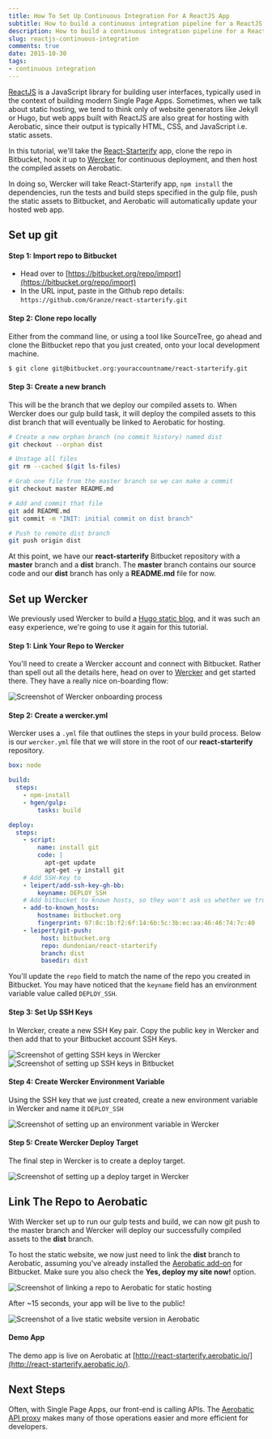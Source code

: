 ```yaml
---
title: How To Set Up Continuous Integration For A ReactJS App
subtitle: How to build a continuous integration pipeline for a ReactJS web app with Gulp, Wercker, Bitbucket, and Aerobatic
description: How to build a continuous integration pipeline for a ReactJS app using Gulp to build and test your app, Wercker for CI, Bitbucket for code hosting, and Aerobatic for hosting the static site.
slug: reactjs-continuous-integration
comments: true
date: 2015-10-30
tags:
- continuous integration
---
```

[ReactJS](https://facebook.github.io/react/) is a JavaScript library for building user interfaces, typically used in the context of building modern Single Page Apps. Sometimes, when we talk about static hosting, we tend to think only of website generators like Jekyll or Hugo, but web apps built with ReactJS are also great for hosting with Aerobatic, since their output is typically HTML, CSS, and JavaScript i.e. static assets.

In this tutorial, we'll take the [React-Starterify](https://github.com/Granze/react-starterify) app, clone the repo in Bitbucket, hook it up to [Wercker](http://wercker.com/) for continuous deployment, and then host the compiled assets on Aerobatic.

In doing so, Wercker will take React-Starterify app, `npm install` the dependencies, run the tests and build steps specified in the gulp file, push the static assets to Bitbucket, and Aerobatic will automatically update your hosted web app.

## Set up git

#### Step 1: Import repo to Bitbucket

* Head over to [https://bitbucket.org/repo/import](https://bitbucket.org/repo/import)
* In the URL input, paste in the Github repo details: `https://github.com/Granze/react-starterify.git`

#### Step 2: Clone repo locally

Either from the command line, or using a tool like SourceTree, go ahead and clone the Bitbucket repo that you just created, onto your local development machine.

~~~sh
$ git clone git@bitbucket.org:youraccountname/react-starterify.git
~~~

#### Step 3: Create a new branch
This will be the branch that we deploy our compiled assets to. When Wercker does our gulp build task, it will deploy the compiled assets to this dist branch that will eventually be linked to Aerobatic for hosting.

~~~bash
# Create a new orphan branch (no commit history) named dist
git checkout --orphan dist

# Unstage all files
git rm --cached $(git ls-files)

# Grab one file from the master branch so we can make a commit
git checkout master README.md

# Add and commit that file
git add README.md
git commit -m "INIT: initial commit on dist branch"

# Push to remote dist branch
git push origin dist
~~~

At this point, we have our **react-starterify** Bitbucket repository with a **master** branch and a **dist** branch. The **master** branch contains our source code and our **dist** branch has only a **README.md** file for now.

## Set up Wercker

We previously used Wercker to build a [Hugo static blog](/hugo-continuous-integration-with-wercker-aerobatic-and-bitbucket.html), and it was such an easy experience, we're going to use it again for this tutorial.

#### Step 1: Link Your Repo to Wercker
You'll need to create a Wercker account and connect with Bitbucket. Rather than spell out all the details here, head on over to [Wercker](http://wercker.com/) and get started there. They have a really nice on-boarding flow:

<img class="img-responsive marketing-feature-showcase--screenshot" src="//www.aerobatic.com/media/blog/hugo/wercker-setup.png" alt="Screenshot of Wercker onboarding process">

#### Step 2: Create a wercker.yml
Wercker uses a `.yml` file that outlines the steps in your build process. Below is our `wercker.yml` file that we will store in the root of our **react-starterify** repository.

~~~yaml
box: node

build:
  steps:
    - npm-install
    - hgen/gulp:
        tasks: build

deploy:
  steps:
    - script:
        name: install git
        code: |
          apt-get update
          apt-get -y install git
    # Add SSH-Key to
    - leipert/add-ssh-key-gh-bb:
        keyname: DEPLOY_SSH
    # Add bitbucket to known hosts, so they won't ask us whether we trust bitbucket
    - add-to-known_hosts:
        hostname: bitbucket.org
        fingerprint: 97:8c:1b:f2:6f:14:6b:5c:3b:ec:aa:46:46:74:7c:40
    - leipert/git-push:
         host: bitbucket.org
         repo: dundonian/react-starterify
         branch: dist
         basedir: dist
~~~

You'll update the `repo` field to match the name of the repo you created in Bitbucket. You may have noticed that the `keyname` field has an environment variable value called `DEPLOY_SSH`.

#### Step 3: Set Up SSH Keys
In Wercker, create a new SSH Key pair. Copy the public key in Wercker and then add that to your Bitbucket account SSH Keys.

<img class="img-responsive marketing-feature-showcase--screenshot" src="//www.aerobatic.com/media/blog/react-starterify/ssh-wercker.png" alt="Screenshot of getting SSH keys in Wercker">

<img class="img-responsive marketing-feature-showcase--screenshot" src="//www.aerobatic.com/media/blog/react-starterify/ssh-bb.png" alt="Screenshot of setting up SSH keys in Bitbucket">



#### Step 4: Create Wercker Environment Variable
Using the SSH key that we just created, create a new environment variable in Wercker and name it `DEPLOY_SSH`

<img class="img-responsive marketing-feature-showcase--screenshot" src="//www.aerobatic.com/media/blog/react-starterify/wercker-env-var.png" alt="Screenshot of setting up an environment variable in Wercker">


#### Step 5: Create Wercker Deploy Target
The final step in Wercker is to create a deploy target.

<img class="img-responsive marketing-feature-showcase--screenshot" src="//www.aerobatic.com/media/blog/react-starterify/wercker-deploy-target.png" alt="Screenshot of setting up a deploy target in Wercker">

## Link The Repo to Aerobatic
With Wercker set up to run our gulp tests and build, we can now git push to the master branch and Wercker will deploy our successfully compiled assets to the **dist** branch.

To host the static website, we now just need to link the **dist** branch to Aerobatic, assuming you've already installed the [Aerobatic add-on](https://bitbucket.org/account/addon-directory/) for Bitbucket. Make sure you also check the **Yes, deploy my site now!** option.

<img class="img-responsive marketing-feature-showcase--screenshot" src="//www.aerobatic.com/media/blog/react-starterify/link-repo.png" alt="Screenshot of linking a repo to Aerobatic for static hosting">

After ~15 seconds, your app will be live to the public!

<img class="img-responsive marketing-feature-showcase--screenshot" src="//www.aerobatic.com/media/blog/react-starterify/app-deployed.png" alt="Screenshot of a live static website version in Aerobatic">

#### Demo App
The demo app is live on Aerobatic at [http://react-starterify.aerobatic.io/](http://react-starterify.aerobatic.io/).

## Next Steps
Often, with Single Page Apps, our front-end is calling APIs. The [Aerobatic API proxy](/docs/#sec5) makes many of those operations easier and more efficient for developers.
